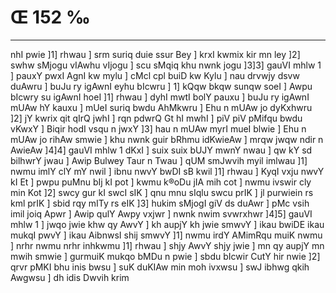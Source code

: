 # Œ 152 ‰
---
nhI pwie ]1] rhwau ] srm suriq duie ssur Bey ] krxI kwmix kir
mn ley ]2] swhw sMjogu vIAwhu vIjogu ] scu sMqiq khu nwnk jogu ]3]3]
gauVI mhlw 1 ] pauxY pwxI AgnI kw mylu ] cMcl cpl buiD kw Kylu ]
nau drvwjy dsvw duAwru ] buJu ry igAwnI eyhu bIcwru ] 1] kQqw bkqw
sunqw soeI ] Awpu bIcwry su igAwnI hoeI ]1] rhwau ] dyhI mwtI bolY
pauxu ] buJu ry igAwnI mUAw hY kauxu ] mUeI suriq bwdu AhMkwru ] Ehu n
mUAw jo dyKxhwru ]2] jY kwrix qit qIrQ jwhI ] rqn pdwrQ Gt hI
mwhI ] piV piV pMifqu bwdu vKwxY ] Biqir hodI vsqu n jwxY ]3] hau n
mUAw myrI mueI blwie ] Ehu n mUAw jo rihAw smwie ] khu nwnk guir
bRhmu idKwieAw ] mrqw jwqw ndir n AwieAw ]4]4] gauVI mhlw 1
dKxI ] suix suix bUJY mwnY nwau ] qw kY sd bilhwrY jwau ] Awip Bulwey
Taur n Twau ] qUM smJwvih myil imlwau ]1] nwmu imlY clY mY nwil ] ibnu
nwvY bwDI sB kwil ]1] rhwau ] KyqI vxju nwvY kI Et ] pwpu puMnu bIj
kI pot ] kwmu k®oDu jIA mih cot ] nwmu ivswir cly min Kot ]2] swcy gur
kI swcI sIK ] qnu mnu sIqlu swcu prIK ] jl purwiein rs kml prIK
] sbid rqy mITy rs eIK ]3] hukim sMjogI giV ds duAwr ] pMc vsih
imil joiq Apwr ] Awip qulY Awpy vxjwr ] nwnk nwim svwrxhwr
]4]5] gauVI mhlw 1 ] jwqo jwie khw qy AwvY ] kh aupjY kh jwie
smwvY ] ikau bwiDE ikau mukqI pwvY ] ikau AibnwsI shij smwvY ]1]
nwmu irdY AMimRqu muiK nwmu ] nrhr nwmu nrhr inhkwmu ]1] rhwau ] shjy
AwvY shjy jwie ] mn qy aupjY mn mwih smwie ] gurmuiK mukqo bMDu n pwie
] sbdu bIcwir CutY hir nwie ]2] qrvr pMKI bhu inis bwsu ] suK duKIAw
min moh ivxwsu ] swJ ibhwg qkih Awgwsu ] dh idis Dwvih krim
####
